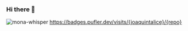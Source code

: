### Hi there 👋

<!--
**joaquintalice/joaquintalice** is a ✨ _special_ ✨ repository because its `README.md` (this file) appears on your GitHub profile.

Here are some ideas to get you started:

- 🔭 I’m currently working on ...
- 🌱 I’m currently learning ...
- 👯 I’m looking to collaborate on ...
- 🤔 I’m looking for help with ...
- 💬 Ask me about ...
- 📫 How to reach me: ...
- 😄 Pronouns: ...
- ⚡ Fun fact: ...
-->
![mona-whisper](https://user-images.githubusercontent.com/78387674/217340190-e0189090-d891-413c-8bd9-5caa1e888848.gif)
https://badges.pufler.dev/visits/{joaquintalice}/{repo}

